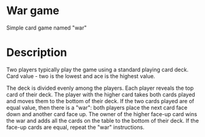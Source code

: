# War game
Simple card game named "war"

# Description
Two players typically play the game using a standard playing card deck.
Card value - two is the lowest and ace is the highest value.

The deck is divided evenly among the players. Each player reveals the top card of their deck. The player with the higher card takes both cards played and moves them to the bottom of their deck. 
If the two cards played are of equal value, then there is a "war": both players place the next card face down and another card face up. The owner of the higher face-up card wins the war and adds all the cards on the table to the bottom of their deck. If the face-up cards are equal, repeat the "war" instructions.
